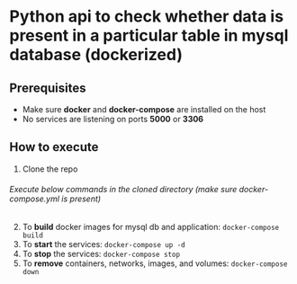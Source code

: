 # Python api to check whether data is present in a particular table in mysql database (dockerized)

## Prerequisites
- Make sure **docker** and **docker-compose** are installed on the host
- No services are listening on ports **5000** or **3306**

## How to execute

1. Clone the repo
###### Execute below commands in the cloned directory (make sure docker-compose.yml is present)
2. To **build** docker images for mysql db and application: ``` docker-compose build ```
3. To **start** the services: ``` docker-compose up -d ```
4. To **stop** the services: ``` docker-compose stop ```
5. To **remove** containers, networks, images, and volumes: ``` docker-compose down ```
